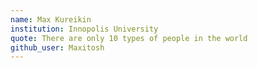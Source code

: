```yaml
---
name: Max Kureikin
institution: Innopolis University
quote: There are only 10 types of people in the world
github_user: Maxitosh
---
```

